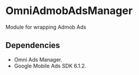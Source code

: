 # OmniAdmobAdsManager
Module for wrapping Admob Ads

## Dependencies

- Omni Ads Manager.
- Google Mobile Ads SDK 6.1.2.
